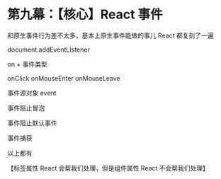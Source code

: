 # 第九幕：【核心】React 事件

和原生事件行为差不太多，基本上原生事件能做的事儿 React 都复刻了一遍

document.addEventLIstener

on + 事件类型

onClick onMouseEnter onMouseLeave

事件源对象 event

事件阻止冒泡

事件阻止默认事件

事件捕获

以上都有

【标签属性 React 会帮我们处理，但是组件属性 React 不会帮我们处理】
